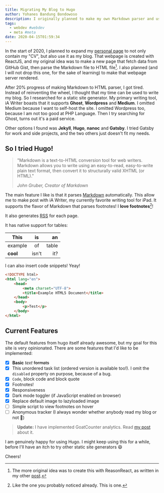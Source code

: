```yaml
---
title: Migrating My Blog to Hugo
author: Yohanes Bandung Bondowoso
description: I originally planned to make my own Markdown parser and use gist as my blog CMS. After researched a bit between static site generator, I choose Hugo.
tags:
  - webdev #webdev
  - meta #meta
date: 2020-04-15T01:59:34
---
```


In the start of 2020, I planned to expand my [personal page](https://old.ybbond.id/) to not only contain my "CV", but also use it as my blog. That webpage is created with ReactJS, and my original idea was to make a new page that fetch data from GitHub Gist, then parse the Markdown file to HTML file[^1]. I also planned (and I will not drop this one, for the sake of learning) to make that webpage server rendered.

[^1]: The more original idea was to create this with ReasonReact, as written in my other [post](/posts/2020-03-trying-bs-json-and-bs-fetch-to-publish-my-gist-as-blog/).

After 20% progress of making Markdown to HTML parser, I got tired. Instead of reinventing the wheel, I thought that my time can be used to write my blog. So I researched for a static site generator. My primary writing tool, iA Writer boasts that it supports **Ghost**, **Wordpress** and **Medium**. I omitted Medium because I want to self-host the site. I omitted Wordpress too, because I am not too good at PHP Language. Then I try searching for Ghost, turns out it's a paid service.

Other options I found was **Jekyll**, **Hugo**, **nanoc** and **Gatsby**. I tried Gatsby for work and side projects, and the two others just doesn't fit my needs.

## So I tried Hugo!

> "Markdown is a text-to-HTML conversion tool for web writers. Markdown allows you to write using an easy-to-read, easy-to-write plain text format, then convert it to structurally valid XHTML (or HTML)."
>
> _John Gruber, Creator of Markdown_

The main feature I like is that it parses [Markdown](https://daringfireball.net/projects/markdown/) automatically. This allow me to make post with iA Writer, my currently favorite writing tool for iPad. It supports the flavor of Markdown that parses footnotes! I **love footnotes**[^2]!

It also generates [RSS](https://ybbond.id/index.xml) for each page.

It has native support for tables:

[^2]: Like the one you probably noticed already. This is one.

 This     | is    | an    |
 -------- | :---: | ----: |
 example  | of    | table |
 **cool** | isn't | it?   |

I can also insert code snippets! Yeay!

```html
<!DOCTYPE html>
<html lang="en">
    <head>
        <meta charset="UTF-8">
        <title>Example HTML5 Document</title>
    </head>
    <body>
        <p>Test</p>
    </body>
</html>
```

## Current Features

The default features from hugo itself already awesome, but my goal for this site is very opinionated. There are some features that I'd like to be implemented:

- [x] **Basic** _text_ ~~formats~~
- [x] This unordered task list (ordered version is available too!). I omit the `disabled` property on purpose, because of a bug.
- [x] `Code`, block code and block quote
- [x] Footnotes!
- [x] Responsiveness
- [x] Dark mode toggler (if JavaScript enabled on browser)
- [x] Replace default image to lazyloaded image
- [ ] Simple script to view footnotes on hover
- [ ] Anonymous tracker (I always wonder whether anybody read my blog or not 🧐)

> **Update:** I have implemented GoatCounter analytics. Read [my post](/posts/2020-05-socmed-and-goatcounter/) about it.


I am genuinely happy for using Hugo. I might keep using this for a while, before I'll have an itch to try other static site  generators 😄

Cheers!
